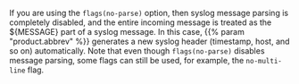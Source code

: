 ---
---
<!-- DISCLAIMER: This file is based on the syslog-ng Open Source Edition documentation https://github.com/balabit/syslog-ng-ose-guides/commit/2f4a52ee61d1ea9ad27cb4f3168b95408fddfdf2 and is used under the terms of The syslog-ng Open Source Edition Documentation License. The file has been modified by Axoflow. -->
If you are using the `flags(no-parse)` option, then syslog message parsing is completely disabled, and the entire incoming message is treated as the ${MESSAGE} part of a syslog message. In this case, {{% param "product.abbrev" %}} generates a new syslog header (timestamp, host, and so on) automatically. Note that even though `flags(no-parse)` disables message parsing, some flags can still be used, for example, the `no-multi-line` flag.
